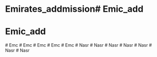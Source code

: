 # Emirates_addmission# Emic_add
# Emic_add
#   E m c  
 #   E m c  
 #   E m c  
 #   E m c  
 #   E m c  
 #   N a s r  
 #   N a s r  
 #   N a s r  
 #   N a s r  
 #   N a s r  
 #   N a s r  
 #   N a s r  
 
